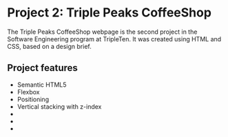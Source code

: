 # Project 2: Triple Peaks CoffeeShop

The Triple Peaks CoffeeShop webpage is the second project in the Software Engineering
program at TripleTen. It was created using HTML and CSS, based on a design brief.

## Project features

- Semantic HTML5
- Flexbox
- Positioning
- Vertical stacking with z-index
-
-
-

